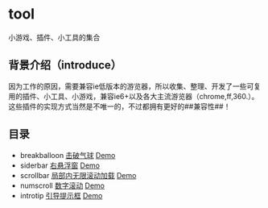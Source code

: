 # tool
小游戏、插件、小工具的集合

## 背景介绍（introduce）
因为工作的原因，需要兼容ie低版本的游览器，所以收集、整理、开发了一些可复用的插件、小工具、小游戏，兼容ie6+以及各大主流游览器（chrome,ff,360.）。这些插件的实现方式当然是不唯一的，不过都拥有更好的##兼容性##！ 

## 目录
 - breakballoon [击破气球](https://github.com/luuck/tool/tree/master/breakballoon) [Demo](https://luuck.github.io/tool/breakballoon/index.html)
 - siderbar [右悬浮窗](https://github.com/luuck/tool/tree/master/siderbar) [Demo](https://luuck.github.io/tool/siderbar/siderbar.html)
 - scrollbar [局部内无限滚动加载](https://github.com/luuck/tool/tree/master/scrollbar) [Demo](https://luuck.github.io/tool/scrollbar/1.0.0/scrollbar.html)
 - numscroll [数字滚动](https://github.com/luuck/tool/tree/master/numscroll) [Demo](https://luuck.github.io/tool/numscroll/index.html)
 - introtip [引导提示框](https://github.com/luuck/tool/tree/master/introtip) [Demo](https://luuck.github.io/tool/introtip/index.html)
